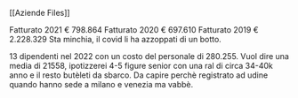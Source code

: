 [[Aziende Files]]

Fatturato 2021
€ 798.864
Fatturato 2020
€ 697.610
Fatturato 2019
€ 2.228.329
Sta minchia, il covid li ha azzoppati di un botto.

13 dipendenti nel 2022 con un costo del personale di 280.255. Vuol dire una media di 21558, ipotizzerei 4-5 figure senior con una ral di circa 34-40k anno e il resto butèleti da sbarco. Da capire perchè registrato ad udine quando hanno sede a milano e venezia ma vabbè.
